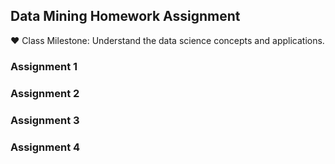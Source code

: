 ## **Data Mining Homework Assignment**

:hearts: Class Milestone: Understand the data science concepts and applications. 

### Assignment 1 

### Assignment 2

### Assignment 3 

### Assignment 4 
